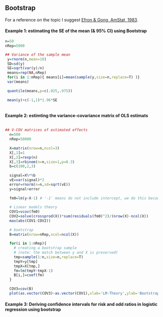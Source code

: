 
## Bootstrap

For a reference on the topic I suggest [Efron & Gong, AmStat, 1983](http://www.tandfonline.com/doi/pdf/10.1080/00031305.1983.10483087?needAccess=true).

#### Example 1: estimating the SE of the mean (& 95% CI) using Bootstrap

```r
n=50
nRep=5000

## Variance of the sample mean
 y=rnorm(n,mean=10)
 SD=sd(y)
 SE=sqrt(var(y)/n)
 means=rep(NA,nRep)
 for(i in 1:nRep){ means[i]=mean(sample(y,size=n,replace=T) )}
 var(means)
 
 quantile(means,p=c(.025,.975))
 
 mean(y)+c(-1,1)*1.96*SE
 
```



#### Example 2: estimting the variance-covariance matrix of OLS estimats


```r

## V-COV matrices of estimated effects
  n=500
  nRep=50000
  
  X=matrix(nrow=n,ncol=3)
  X[,1]=1
  X[,2]=rexp(n)
  X[,3]=rbinom(n=n,size=1,p=0.3)
  b=c(100,2,3)
  
  signal=X%*%b
  vE=var(signal)*2
  error=rnorm(n=n,sd=sqrt(vE))
  y=signal+error
  
  fm0=lm(y~X-1) # '-1' means do not include intercept, we do this because it is already included in X
  
  # Linear models theory
  COV1=vcov(fm0)
  COV2=solve(crossprod(X))*sum(residuals(fm0)^2)/(nrow(X)-ncol(X))
  max(abs(COV1-COV2))
  
  # bootstrap
  B=matrix(nrow=nRep,ncol=ncol(X))
  
  for(i in 1:nRep){
  	# creating a bootstrap sample
  	# (note: the match between y and X is preserved)
  	tmp=sample(1:n,size=n,replace=T)
  	tmpY=y[tmp] 
  	tmpX=X[tmp,]
  	fm=lm(tmpY~tmpX-1) 
  	B[i,]=coef(fm)
  }
  
  COV3=cov(B)
  plot(as.vector(COV3)~as.vector(COV1),xlab='LM-Theory',ylab='Bootstrap');abline(a=0,b=1)
```

#### Example 3: Deriving confidence intervals for risk and odd ratios in logistic regression using bootstrap


